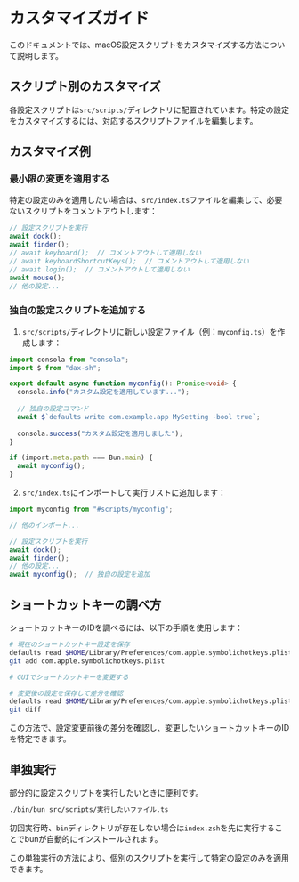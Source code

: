 # カスタマイズガイド

このドキュメントでは、macOS設定スクリプトをカスタマイズする方法について説明します。

## スクリプト別のカスタマイズ

各設定スクリプトは`src/scripts/`ディレクトリに配置されています。特定の設定をカスタマイズするには、対応するスクリプトファイルを編集します。

## カスタマイズ例

### 最小限の変更を適用する

特定の設定のみを適用したい場合は、`src/index.ts`ファイルを編集して、必要ないスクリプトをコメントアウトします：

```typescript
// 設定スクリプトを実行
await dock();
await finder();
// await keyboard();  // コメントアウトして適用しない
// await keyboardShortcutKeys();  // コメントアウトして適用しない
// await login();  // コメントアウトして適用しない
await mouse();
// 他の設定...
```

### 独自の設定スクリプトを追加する

1. `src/scripts/`ディレクトリに新しい設定ファイル（例：`myconfig.ts`）を作成します：

```typescript
import consola from "consola";
import $ from "dax-sh";

export default async function myconfig(): Promise<void> {
  consola.info("カスタム設定を適用しています...");
  
  // 独自の設定コマンド
  await $`defaults write com.example.app MySetting -bool true`;
  
  consola.success("カスタム設定を適用しました");
}

if (import.meta.path === Bun.main) {
  await myconfig();
}
```

2. `src/index.ts`にインポートして実行リストに追加します：

```typescript
import myconfig from "#scripts/myconfig";

// 他のインポート...

// 設定スクリプトを実行
await dock();
await finder();
// 他の設定...
await myconfig();  // 独自の設定を追加
```

## ショートカットキーの調べ方

ショートカットキーのIDを調べるには、以下の手順を使用します：

```bash
# 現在のショートカットキー設定を保存
defaults read $HOME/Library/Preferences/com.apple.symbolichotkeys.plist > com.apple.symbolichotkeys.plist
git add com.apple.symbolichotkeys.plist

# GUIでショートカットキーを変更する

# 変更後の設定を保存して差分を確認
defaults read $HOME/Library/Preferences/com.apple.symbolichotkeys.plist > com.apple.symbolichotkeys.plist
git diff
```

この方法で、設定変更前後の差分を確認し、変更したいショートカットキーのIDを特定できます。

## 単独実行

部分的に設定スクリプトを実行したいときに便利です。

```bash
./bin/bun src/scripts/実行したいファイル.ts
```

初回実行時、`bin`ディレクトリが存在しない場合は`index.zsh`を先に実行することでbunが自動的にインストールされます。

この単独実行の方法により、個別のスクリプトを実行して特定の設定のみを適用できます。
